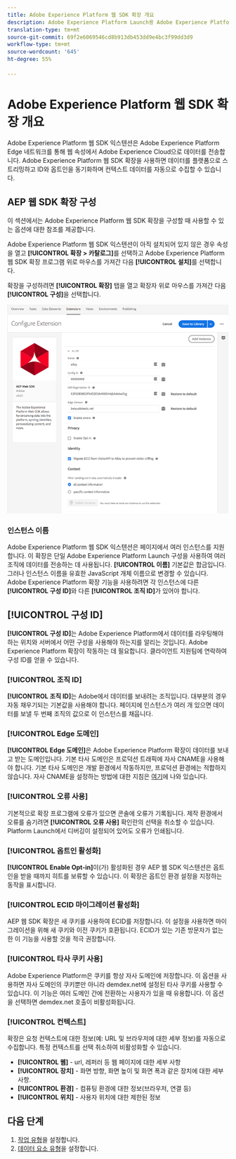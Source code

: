 ```yaml
---
title: Adobe Experience Platform 웹 SDK 확장 개요
description: Adobe Experience Platform Launch용 Adobe Experience Platform Web SDK 익스텐션에 대한 자세한 내용
translation-type: tm+mt
source-git-commit: 69f2e6069546cd8b913db453dd9e4bc3f99dd3d9
workflow-type: tm+mt
source-wordcount: '645'
ht-degree: 55%

---
```



# Adobe Experience Platform 웹 SDK 확장 개요

Adobe Experience Platform 웹 SDK 익스텐션은 Adobe Experience Platform Edge 네트워크를 통해 웹 속성에서 Adobe Experience Cloud으로 데이터를 전송합니다. Adobe Experience Platform 웹 SDK 확장을 사용하면 데이터를 플랫폼으로 스트리밍하고 ID와 옵트인을 동기화하며 컨텍스트 데이터를 자동으로 수집할 수 있습니다.

## AEP 웹 SDK 확장 구성

이 섹션에서는 Adobe Experience Platform 웹 SDK 확장을 구성할 때 사용할 수 있는 옵션에 대한 참조를 제공합니다.

Adobe Experience Platform 웹 SDK 익스텐션이 아직 설치되어 있지 않은 경우 속성을 열고 **[!UICONTROL 확장 > 카탈로그]**&#x200B;를 선택하고 Adobe Experience Platform 웹 SDK 확장 프로그램 위로 마우스를 가져간 다음 **[!UICONTROL 설치]**&#x200B;를 선택합니다.

확장을 구성하려면 **[!UICONTROL 확장]** 탭을 열고 확장자 위로 마우스를 가져간 다음 **[!UICONTROL 구성]**&#x200B;을 선택합니다.

![](./assets/ext-aep-config.png)

### 인스턴스 이름

Adobe Experience Platform 웹 SDK 익스텐션은 페이지에서 여러 인스턴스를 지원합니다. 이 확장은 단일 Adobe Experience Platform Launch 구성을 사용하여 여러 조직에 데이터를 전송하는 데 사용됩니다. **[!UICONTROL 이름]** 기본값은 합금입니다. 그러나 인스턴스 이름을 유효한 JavaScript 개체 이름으로 변경할 수 있습니다. Adobe Experience Platform 확장 기능을 사용하려면 각 인스턴스에 다른 **[!UICONTROL 구성 ID]**&#x200B;와 다른 **[!UICONTROL 조직 ID]**&#x200B;가 있어야 합니다.

## **[!UICONTROL 구성 ID]**

**[!UICONTROL 구성 ID]**&#x200B;는 Adobe Experience Platform에서 데이터를 라우팅해야 하는 위치와 서버에서 어떤 구성을 사용해야 하는지를 알리는 것입니다. Adobe Experience Platform 확장이 작동하는 데 필요합니다. 클라이언트 지원팀에 연락하여 구성 ID를 얻을 수 있습니다.


### **[!UICONTROL 조직 ID]**

**[!UICONTROL 조직 ID]**&#x200B;는 Adobe에서 데이터를 보내려는 조직입니다. 대부분의 경우 자동 채우기되는 기본값을 사용해야 합니다. 페이지에 인스턴스가 여러 개 있으면 데이터를 보낼 두 번째 조직의 값으로 이 인스턴스를 채웁니다.

### **[!UICONTROL Edge 도메인]**

**[!UICONTROL Edge 도메인]**&#x200B;은 Adobe Experience Platform 확장이 데이터를 보내고 받는 도메인입니다. 기본 타사 도메인은 프로덕션 트래픽에 자사 CNAME을 사용해야 합니다. 기본 타사 도메인은 개발 환경에서 작동하지만, 프로덕션 환경에는 적합하지 않습니다. 자사 CNAME을 설정하는 방법에 대한 지침은 [여기](https://docs.adobe.com/content/help/ko-KR/core-services/interface/ec-cookies/cookies-first-party.html)에 나와 있습니다.

### **[!UICONTROL 오류 사용]**

기본적으로 확장 프로그램에 오류가 있으면 콘솔에 오류가 기록됩니다. 제작 환경에서 오류를 숨기려면 **[!UICONTROL 오류 사용]** 확인란의 선택을 취소할 수 있습니다. Platform Launch에서 디버깅이 설정되어 있어도 오류가 인쇄됩니다.

### **[!UICONTROL 옵트인 활성화]**

**[!UICONTROL Enable Opt-in]**&#x200B;이(가) 활성화된 경우 AEP 웹 SDK 익스텐션은 옵트인을 받을 때까지 히트를 보류할 수 있습니다. 이 확장은 옵트인 환경 설정을 지정하는 동작을 표시합니다.

### **[!UICONTROL ECID 마이그레이션 활성화]**

AEP 웹 SDK 확장은 새 쿠키를 사용하여 ECID를 저장합니다. 이 설정을 사용하면 마이그레이션을 위해 새 쿠키와 이전 쿠키가 호환됩니다. ECID가 있는 기존 방문자가 없는 한 이 기능을 사용할 것을 적극 권장합니다.

### **[!UICONTROL 타사 쿠키 사용]**

Adobe Experience Platform은 쿠키를 항상 자사 도메인에 저장합니다. 이 옵션을 사용하면 자사 도메인의 쿠키뿐만 아니라 demdex.net에 설정된 타사 쿠키를 사용할 수 있습니다. 이 기능은 여러 도메인 간에 전환하는 사용자가 있을 때 유용합니다. 이 옵션을 선택하면 demdex.net 호출이 비활성화됩니다.

### **[!UICONTROL 컨텍스트]**

확장은 요청 컨텍스트에 대한 정보(예: URL 및 브라우저에 대한 세부 정보)를 자동으로 수집합니다. 특정 컨텍스트를 선택 취소하여 비활성화할 수 있습니다.

- **[!UICONTROL 웹]**  - url, 레퍼러 등 웹 페이지에 대한 세부 사항
- **[!UICONTROL 장치]**  - 화면 방향, 화면 높이 및 화면 폭과 같은 장치에 대한 세부 사항.
- **[!UICONTROL 환경]**  - 컴퓨팅 환경에 대한 정보(브라우저, 연결 등)
- **[!UICONTROL 위치]**  - 사용자 위치에 대한 제한된 정보

## 다음 단계

1. [작업 유형](action-types.md)을 설정합니다.
2. [데이터 요소 유형](data-element-types.md)을 설정합니다.
